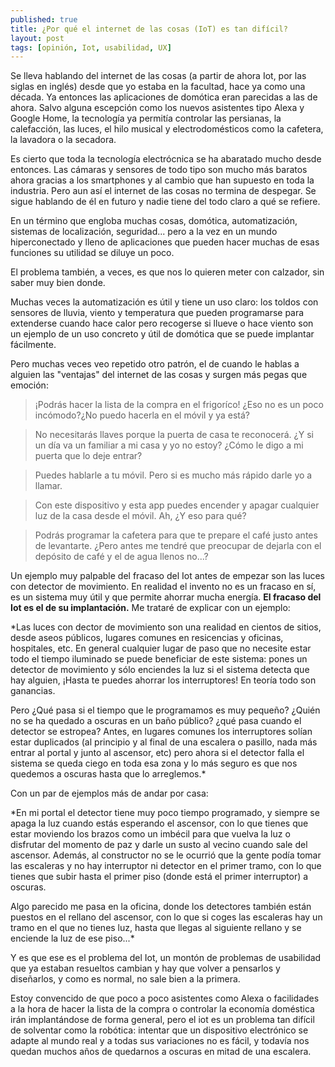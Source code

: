 ```yaml
---
published: true
title: ¿Por qué el internet de las cosas (IoT) es tan difícil?
layout: post
tags: [opinión, Iot, usabilidad, UX] 
---
```

Se lleva hablando del internet de las cosas (a partir de ahora Iot, por las siglas en inglés) desde que yo estaba en la facultad, hace ya como una década. Ya entonces las aplicaciones de domótica eran parecidas a las de ahora. Salvo alguna escepción como los nuevos asistentes tipo Alexa y Google Home, la tecnología ya permitía controlar las persianas, la calefacción, las luces, el hilo musical y electrodomésticos como la cafetera, la lavadora o la secadora.

Es cierto que toda la tecnología electrócnica se ha abaratado mucho desde entonces. Las cámaras y sensores de todo tipo son mucho más baratos ahora gracias a los smartphones y al cambio que han supuesto en toda la industria. Pero aun así el internet de las cosas no termina de despegar. Se sigue hablando de él en futuro y nadie tiene del todo claro a qué se refiere. 

En un término que engloba muchas cosas, domótica, automatización, sistemas de localización, seguridad... pero a la vez en un mundo hiperconectado y lleno de aplicaciones que pueden hacer muchas de esas funciones su utilidad se diluye un poco.

El problema también, a veces, es que nos lo quieren meter con calzador, sin saber muy bien donde. 

Muchas veces la automatización es útil y tiene un uso claro: los toldos con sensores de lluvia, viento y temperatura que pueden programarse para extenderse cuando hace calor pero recogerse si llueve o hace viento son un ejemplo de un uso concreto y útil de domótica que se puede implantar fácilmente. 

Pero muchas veces veo repetido otro patrón, el de cuando le hablas a alguien las "ventajas" del internet de las cosas y surgen más pegas que emoción:

> ¡Podrás hacer la lista de la compra en el frigoríco!
> ¿Eso no es un poco incómodo?¿No puedo hacerla en el móvil y ya está? 

> No necesitarás llaves porque la puerta de casa te reconocerá.
> ¿Y si un día va un familiar a mi casa y yo no estoy? ¿Cómo le digo a mi puerta que lo deje entrar?

> Puedes hablarle a tu móvil.
> Pero si es mucho más rápido darle yo a llamar.

> Con este dispositivo y esta app puedes encender y apagar cualquier luz de la casa desde el móvil.
> Ah, ¿Y eso para qué?

> Podrás programar la cafetera para que te prepare el café justo antes de levantarte.
> ¿Pero antes me tendré que preocupar de dejarla con el depósito de café y el de agua llenos no...?

Un ejemplo muy palpable del fracaso del Iot antes de empezar son las luces con detector de movimiento. En realidad el invento no es un fracaso en sí, es un sistema muy útil y que permite ahorrar mucha energía. **El fracaso del Iot es el de su implantación.** Me trataré de explicar con un ejemplo: 

*Las luces con dector de movimiento son una realidad en cientos de sitios, desde aseos públicos, lugares comunes en resicencias y oficinas, hospitales, etc. En general cualquier lugar de paso que no necesite estar todo el tiempo iluminado se puede beneficiar de este sistema: pones un detector de movimiento y sólo enciendes la luz si el sistema detecta que hay alguien, ¡Hasta te puedes ahorrar los interruptores! En teoría todo son ganancias. 

Pero ¿Qué pasa si el tiempo que le programamos es muy pequeño? ¿Quién no se ha quedado a oscuras en un baño público? ¿qué pasa cuando el detector se estropea? Antes, en lugares comunes los interruptores solían estar duplicados (al principio y al final de una escalera o pasillo, nada más entrar al portal y junto al ascensor, etc) pero ahora si el detector falla el sistema se queda ciego en toda esa zona y lo más seguro es que nos quedemos a oscuras hasta que lo arreglemos.*

Con un par de ejemplos más de andar por casa:

*En mi portal el detector tiene muy poco tiempo programado, y siempre se apaga la luz cuando estás esperando el ascensor, con lo que tienes que estar moviendo los brazos como un imbécil para que vuelva la luz o disfrutar del momento de paz y darle un susto al vecino cuando sale del ascensor. Además, al constructor no se le ocurrió que la gente podía tomar las escaleras y no hay interruptor ni detector en el primer tramo, con lo que tienes que subir hasta el primer piso (donde está el primer interruptor) a oscuras.

Algo parecido me pasa en la oficina, donde los detectores también están puestos en el rellano del ascensor, con lo que si coges las escaleras hay un tramo en el que no tienes luz, hasta que llegas al siguiente rellano y se enciende la luz de ese piso...*

Y es que ese es el problema del Iot, un montón de problemas de usabilidad que ya estaban resueltos cambian y hay que volver a pensarlos y diseñarlos, y como es normal, no sale bien a la primera.

Estoy convencido de que poco a poco asistentes como Alexa o facilidades a la hora de hacer la lista de la compra o controlar la economía doméstica irán implantándose de forma general, pero el iot es un problema tan difícil de solventar como la robótica: intentar que un dispositivo electrónico se adapte al mundo real y a todas sus variaciones no es fácil, y todavía nos quedan muchos años de quedarnos a oscuras en mitad de una escalera.
